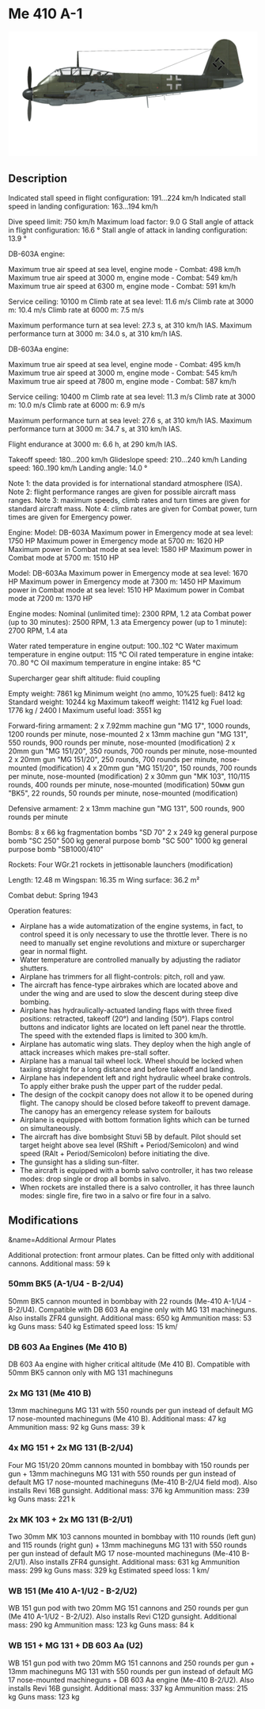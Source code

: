 # Me 410 A-1

![me410a1](../images/me410a1.png)

## Description

Indicated stall speed in flight configuration: 191...224 km/h
Indicated stall speed in landing configuration: 163...194 km/h

Dive speed limit: 750 km/h
Maximum load factor: 9.0 G
Stall angle of attack in flight configuration: 16.6 °
Stall angle of attack in landing configuration: 13.9 °

DB-603A engine:

Maximum true air speed at sea level, engine mode - Combat: 498 km/h
Maximum true air speed at 3000 m, engine mode - Combat: 549 km/h
Maximum true air speed at 6300 m, engine mode - Combat: 591 km/h

Service ceiling: 10100 m
Climb rate at sea level: 11.6 m/s
Climb rate at 3000 m: 10.4 m/s
Climb rate at 6000 m: 7.5 m/s

Maximum performance turn at sea level: 27.3 s, at 310 km/h IAS.
Maximum performance turn at 3000 m: 34.0 s, at 310 km/h IAS.

DB-603Aa engine:

Maximum true air speed at sea level, engine mode - Combat: 495 km/h
Maximum true air speed at 3000 m, engine mode - Combat: 545 km/h
Maximum true air speed at 7800 m, engine mode - Combat: 587 km/h

Service ceiling: 10400 m
Climb rate at sea level: 11.3 m/s
Climb rate at 3000 m: 10.0 m/s
Climb rate at 6000 m: 6.9 m/s

Maximum performance turn at sea level: 27.6 s, at 310 km/h IAS.
Maximum performance turn at 3000 m: 34.7 s, at 310 km/h IAS.

Flight endurance at 3000 m: 6.6 h, at 290 km/h IAS.

Takeoff speed: 180...200 km/h
Glideslope speed: 210...240 km/h
Landing speed: 160..190 km/h
Landing angle: 14.0 °

Note 1: the data provided is for international standard atmosphere (ISA).
Note 2: flight performance ranges are given for possible aircraft mass ranges.
Note 3: maximum speeds, climb rates and turn times are given for standard aircraft mass.
Note 4: climb rates are given for Combat power, turn times are given for Emergency power.

Engine:
Model: DB-603A
Maximum power in Emergency mode at sea level: 1750 HP
Maximum power in Emergency mode at 5700 m: 1620 HP
Maximum power in Combat mode at sea level: 1580 HP
Maximum power in Combat mode at 5700 m: 1510 HP

Model: DB-603Aa
Maximum power in Emergency mode at sea level: 1670 HP
Maximum power in Emergency mode at 7300 m: 1450 HP
Maximum power in Combat mode at sea level: 1510 HP
Maximum power in Combat mode at 7200 m: 1370 HP

Engine modes:
Nominal (unlimited time): 2300 RPM, 1.2 ata
Combat power (up to 30 minutes): 2500 RPM, 1.3 ata
Emergency power (up to 1 minute): 2700 RPM, 1.4 ata

Water rated temperature in engine output: 100..102 °C
Water maximum temperature in engine output: 115 °C
Oil rated temperature in engine intake: 70..80 °C
Oil maximum temperature in engine intake: 85 °C

Supercharger gear shift altitude: fluid coupling 

Empty weight: 7861 kg
Minimum weight (no ammo, 10%25 fuel): 8412 kg
Standard weight: 10244 kg
Maximum takeoff weight: 11412 kg
Fuel load: 1776 kg / 2400 l
Maximum useful load: 3551 kg

Forward-firing armament:
2 x 7.92mm machine gun "MG 17", 1000 rounds, 1200 rounds per minute, nose-mounted
2 x 13mm machine gun "MG 131", 550 rounds, 900 rounds per minute, nose-mounted (modification)
2 x 20mm gun "MG 151/20", 350 rounds, 700 rounds per minute, nose-mounted
2 x 20mm gun "MG 151/20", 250 rounds, 700 rounds per minute, nose-mounted (modification)
4 x 20mm gun "MG 151/20", 150 rounds, 700 rounds per minute, nose-mounted (modification)
2 x 30mm gun "MK 103", 110/115 rounds, 400 rounds per minute, nose-mounted (modification)
50мм gun "BK5", 22 rounds, 50 rounds per minute, nose-mounted (modification)

Defensive armament:
2 x 13mm machine gun "MG 131", 500 rounds, 900 rounds per minute

Bombs:
8 x 66 kg fragmentation bombs "SD 70"
2 x 249 kg general purpose bomb "SC 250"
500 kg general purpose bomb "SC 500"
1000 kg general purpose bomb "SB1000/410"

Rockets:
Four WGr.21 rockets in jettisonable launchers (modification)

Length: 12.48 m
Wingspan: 16.35 m
Wing surface: 36.2 m²

Combat debut: Spring 1943

Operation features:
- Airplane has a wide automatization of the engine systems, in fact, to control speed it is only necessary to use the throttle lever. There is no need to manually set engine revolutions and mixture or supercharger gear in normal flight.
- Water temperature are controlled manually by adjusting the radiator shutters.
- Airplane has trimmers for all flight-controls: pitch, roll and yaw.
- The aircraft has fence-type airbrakes which are located above and under the wing and are used to slow the descent during steep dive bombing.
- Airplane has hydraulically-actuated landing flaps with three fixed positions: retracted, takeoff (20°) and landing (50°). Flaps control buttons and indicator lights are located on left panel near the throttle. The speed with the extended flaps is limited to 300 km/h.
- Airplane has automatic wing slats. They deploy when the high angle of attack increases which makes pre-stall softer.
- Airplane has a manual tail wheel lock. Wheel should be locked when taxiing straight for a long distance and before takeoff and landing.
- Airplane has independent left and right hydraulic wheel brake controls. To apply either brake push the upper part of the rudder pedal.
- The design of the cockpit canopy does not allow it to be opened during flight. The canopy should be closed before takeoff to prevent damage. The canopy has an emergency release system for bailouts
- Airplane is equipped with bottom formation lights which can be turned on simultaneously.
- The aircraft has dive bombsight Stuvi 5B by default. Pilot should set target height above sea level (RShift + Period/Semicolon) and wind speed (RAlt + Period/Semicolon) before initiating the dive.
- The gunsight has a sliding sun-filter.
- The aircraft is equipped with a bomb salvo controller, it has two release modes: drop single or drop all bombs in salvo.
- When rockets are installed there is a salvo controller, it has three launch modes: single fire, fire two in a salvo or fire four in a salvo.

## Modifications
&name=Additional Armour Plates

Additional protection: front armour plates. Can be fitted only with additional cannons.
Additional mass: 59 k
### 50mm BK5 (A-1/U4 - B-2/U4)

50mm BK5 cannon mounted in bombbay with 22 rounds (Me-410 A-1/U4 - B-2/U4). Compatible with DB 603 Aa engine only with MG 131 machineguns.
Also installs ZFR4 gunsight.
Additional mass: 650 kg
Ammunition mass: 53 kg
Guns mass: 540 kg
Estimated speed loss: 15 km/
### DB 603 Aa Engines (Me 410 B)

DB 603 Aa engine with higher critical altitude (Me 410 B). Compatible with 50mm BK5 cannon only with MG 131 machineguns
### 2x MG 131 (Me 410 B)

13mm machineguns MG 131 with 550 rounds per gun instead of default MG 17 nose-mounted machineguns (Me 410 B).
Additional mass: 47 kg
Ammunition mass: 92 kg
Guns mass: 39 k
### 4x MG 151 + 2x MG 131 (B-2/U4)

Four MG 151/20 20mm cannons mounted in bombbay with 150 rounds per gun + 13mm machineguns MG 131 with 550 rounds per gun instead of default MG 17 nose-mounted machineguns (Me-410 B-2/U4 field mod).
Also installs Revi 16B gunsight.
Additional mass: 376 kg
Ammunition mass: 239 kg
Guns mass: 221 k
### 2x MK 103 + 2x MG 131 (B-2/U1)

Two 30mm MK 103 cannons mounted in bombbay with 110 rounds (left gun) and 115 rounds (right gun) + 13mm machineguns MG 131 with 550 rounds per gun instead of default MG 17 nose-mounted machineguns (Me-410 B-2/U1).
Also installs ZFR4 gunsight.
Additional mass: 631 kg
Ammunition mass: 299 kg
Guns mass: 329 kg
Estimated speed loss: 1 km/
### WB 151 (Me 410 A-1/U2 - B-2/U2)

WB 151 gun pod with two 20mm MG 151 cannons and 250 rounds per gun (Me 410 A-1/U2 - B-2/U2).
Also installs Revi C12D gunsight.
Additional mass: 290 kg
Ammunition mass: 123 kg
Guns mass: 84 k
### WB 151 + MG 131 + DB 603 Aa (U2)

WB 151 gun pod with two 20mm MG 151 cannons and 250 rounds per gun + 13mm machineguns MG 131 with 550 rounds per gun instead of default MG 17 nose-mounted machineguns + DB 603 Aa engine (Me-410 B-2/U2).
Also installs Revi 16B gunsight.
Additional mass: 337 kg
Ammunition mass: 215 kg
Guns mass: 123 kg